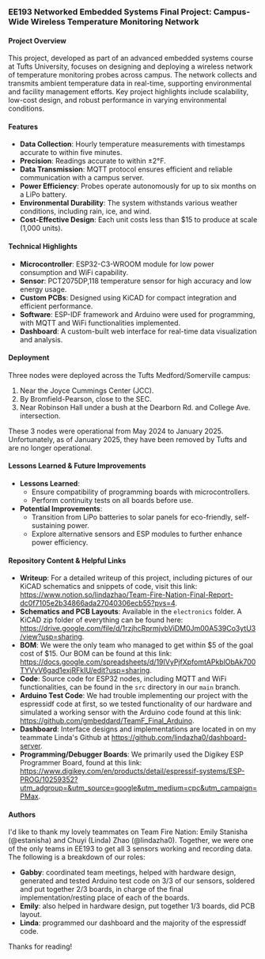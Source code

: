 ### EE193 Networked Embedded Systems Final Project: Campus-Wide Wireless Temperature Monitoring Network

#### Project Overview
This project, developed as part of an advanced embedded systems course at Tufts University, focuses on designing and deploying a wireless network of temperature monitoring probes across campus. The network collects and transmits ambient temperature data in real-time, supporting environmental and facility management efforts. Key project highlights include scalability, low-cost design, and robust performance in varying environmental conditions.

#### Features
- **Data Collection**: Hourly temperature measurements with timestamps accurate to within five minutes.
- **Precision**: Readings accurate to within ±2°F.
- **Data Transmission**: MQTT protocol ensures efficient and reliable communication with a campus server.
- **Power Efficiency**: Probes operate autonomously for up to six months on a LiPo battery.
- **Environmental Durability**: The system withstands various weather conditions, including rain, ice, and wind.
- **Cost-Effective Design**: Each unit costs less than $15 to produce at scale (1,000 units).

#### Technical Highlights
- **Microcontroller**: ESP32-C3-WROOM module for low power consumption and WiFi capability.
- **Sensor**: PCT2075DP,118 temperature sensor for high accuracy and low energy usage.
- **Custom PCBs**: Designed using KiCAD for compact integration and efficient performance.
- **Software**: ESP-IDF framework and Arduino were used for programming, with MQTT and WiFi functionalities implemented.
- **Dashboard**: A custom-built web interface for real-time data visualization and analysis.

#### Deployment
Three nodes were deployed across the Tufts Medford/Somerville campus:
1. Near the Joyce Cummings Center (JCC).
2. By Bromfield-Pearson, close to the SEC.
3. Near Robinson Hall under a bush at the Dearborn Rd. and College Ave. intersection.

These 3 nodes were operational from May 2024 to January 2025. Unfortunately, as of January 2025, they have been removed by Tufts and are no longer operational. 

#### Lessons Learned & Future Improvements
- **Lessons Learned**: 
  - Ensure compatibility of programming boards with microcontrollers.
  - Perform continuity tests on all boards before use.
- **Potential Improvements**: 
  - Transition from LiPo batteries to solar panels for eco-friendly, self-sustaining power.
  - Explore alternative sensors and ESP modules to further enhance power efficiency.

#### Repository Content & Helpful Links
- **Writeup**: For a detailed writeup of this project, including pictures of our KiCAD schematics and snippets of code, visit this link: https://www.notion.so/lindazhao/Team-Fire-Nation-Final-Report-dc0f7105e2b34866ada27040306ecb55?pvs=4.
- **Schematics and PCB Layouts**: Available in the `electronics` folder. A KiCAD zip folder of everything can be found here: https://drive.google.com/file/d/1rzjhcRprmjvbViDM0Jm00A539Co3ytU3/view?usp=sharing.
- **BOM**: We were the only team who managed to get within $5 of the goal cost of $15. Our BOM can be found at this link: https://docs.google.com/spreadsheets/d/19IVyPjfXpfomtAPkblObAk700TYVvV6gad1exjRFkIU/edit?usp=sharing.
- **Code**: Source code for ESP32 nodes, including MQTT and WiFi functionalities, can be found in the `src` directory in our `main` branch.
- **Arduino Test Code**: We had trouble implementing our project with the espressidf code at first, so we tested functionality of our hardware and simulated a working sensor with the Arduino code found at this link: https://github.com/gmbeddard/TeamF_Final_Arduino.
- **Dashboard**: Interface designs and implementations are located in on my teammate Linda's Github at https://github.com/lindazha0/dashboard-server.
- **Programming/Debugger Boards**: We primarily used the Digikey ESP Programmer Board, found at this link: https://www.digikey.com/en/products/detail/espressif-systems/ESP-PROG/10259352?utm_adgroup=&utm_source=google&utm_medium=cpc&utm_campaign=PMax.

#### Authors
I'd like to thank my lovely teammates on Team Fire Nation: Emily Stanisha (@estanisha) and Chuyi (Linda) Zhao (@lindazha0). Together, we were one of the only teams in EE193 to get all 3 sensors working and recording data. The following is a breakdown of our roles:
- **Gabby**: coordinated team meetings, helped with hardware design, generated and tested Arduino test code on 3/3 of our sensors, soldered and put together 2/3 boards, in charge of the final implementation/resting place of each of the boards.
- **Emily**: also helped in hardware design, put together 1/3 boards, did PCB layout. 
- **Linda**: programmed our dashboard and the majority of the espressidf code.

Thanks for reading!
